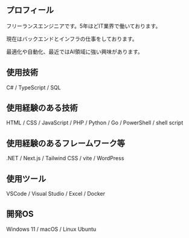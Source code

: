 ## プロフィール
フリーランスエンジニアです。5年ほどIT業界で働いております。

現在はバックエンドとインフラの仕事をしております。

最適化や自動化、最近ではAI領域に強い興味があります。

## 使用技術
C# / TypeScript / SQL

## 使用経験のある技術
 HTML / CSS / JavaScript / PHP / Python / Go / PowerShell / shell script

## 使用経験のあるフレームワーク等
.NET / Next.js / Tailwind CSS / vite / WordPress

## 使用ツール
VSCode / Visual Studio / Excel / Docker

## 開発OS
Windows 11 / macOS / Linux Ubuntu
